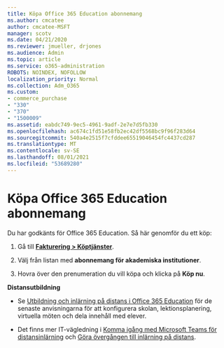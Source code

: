 ```yaml
---
title: Köpa Office 365 Education abonnemang
ms.author: cmcatee
author: cmcatee-MSFT
manager: scotv
ms.date: 04/21/2020
ms.reviewer: jmueller, drjones
ms.audience: Admin
ms.topic: article
ms.service: o365-administration
ROBOTS: NOINDEX, NOFOLLOW
localization_priority: Normal
ms.collection: Adm_O365
ms.custom:
- commerce_purchase
- "330"
- "370"
- "1500009"
ms.assetid: eabdc749-9ec5-4961-9adf-2e7e7d5fb330
ms.openlocfilehash: ac674c1fd51e58fb2ec42df5568bc9f96f283d64
ms.sourcegitcommit: 540a4e2515f7cfddee65519046454fc4437cd287
ms.translationtype: MT
ms.contentlocale: sv-SE
ms.lasthandoff: 08/01/2021
ms.locfileid: "53689280"
---
```

# <a name="how-to-purchase-office-365-education-plans"></a>Köpa Office 365 Education abonnemang

Du har godkänts för Office 365 Education.  Så här genomför du ett köp:

1. Gå till **[Fakturering > Köptjänster](https://portal.office.com/AdminPortal/Home#/catalog)**.

2. Välj från listan med **abonnemang för akademiska institutioner**.

3. Hovra över den prenumeration du vill köpa och klicka på **Köp nu**.

**Distansutbildning**

- Se [Utbildning och inlärning på distans i Office 365 Education](https://support.office.com/article/remote-teaching-and-learning-in-office-365-education-f651ccae-7b65-478b-8366-51bb884025c4) för de senaste anvisningarna för att konfigurera skolan, lektionsplanering, virtuella möten och dela innehåll med elever.

- Det finns mer IT-vägledning i [Komma igång med Microsoft Teams för distansinlärning](/MicrosoftTeams/remote-learning-edu) och [Göra övergången till inlärning på distans](https://www.microsoft.com/education/remote-learning).
